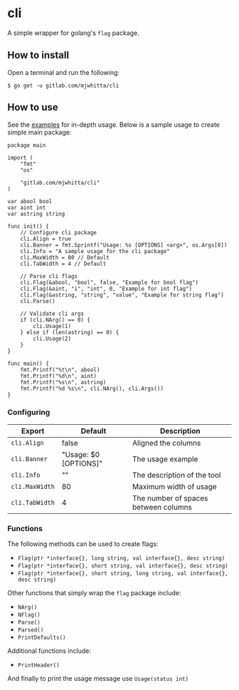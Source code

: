 # cli

A simple wrapper for golang's `flag` package.

## How to install

Open a terminal and run the following:

```
$ go get -u gitlab.com/mjwhitta/cli
```

## How to use

See the [examples](examples) for in-depth usage. Below is a sample
usage to create simple main package:

```
package main

import (
    "fmt"
    "os"

    "gitlab.com/mjwhitta/cli"
)

var abool bool
var aint int
var astring string

func init() {
    // Configure cli package
    cli.Align = true
    cli.Banner = fmt.Sprintf("Usage: %s [OPTIONS] <arg>", os.Args[0])
    cli.Info = "A sample usage for the cli package"
    cli.MaxWidth = 80 // Default
    cli.TabWidth = 4 // Default

    // Parse cli flags
    cli.Flag(&abool, "bool", false, "Example for bool flag")
    cli.Flag(&aint, "i", "int", 0, "Example for int flag")
    cli.Flag(&astring, "string", "value", "Example for string flag")
    cli.Parse()

    // Validate cli args
    if (cli.NArg() == 0) {
        cli.Usage(1)
    } else if (len(astring) == 0) {
        cli.Usage(2)
    }
}

func main() {
    fmt.Printf("%t\n", abool)
    fmt.Printf("%d\n", aint)
    fmt.Printf("%s\n", astring)
    fmt.Printf("%d %s\n", cli.NArg(), cli.Args())
}
```

### Configuring

Export         | Default               | Description
------         | -------               | -----------
`cli.Align`    | false                 | Aligned the columns
`cli.Banner`   | "Usage: $0 [OPTIONS]" | The usage example
`cli.Info`     | ""                    | The description of the tool
`cli.MaxWidth` | 80                    | Maximum width of usage
`cli.TabWidth` | 4                     | The number of spaces between columns

### Functions

The following methods can be used to create flags:

- `Flag(ptr *interface{}, long string, val interface{}, desc string)`
- `Flag(ptr *interface{}, short string, val interface{}, desc string)`
- `Flag(ptr *interface{}, short string, long string, val interface{}, desc string)`

Other functions that simply wrap the `flag` package include:

- `NArg()`
- `NFlag()`
- `Parse()`
- `Parsed()`
- `PrintDefaults()`

Additional functions include:

- `PrintHeader()`

And finally to print the usage message use `Usage(status int)`
